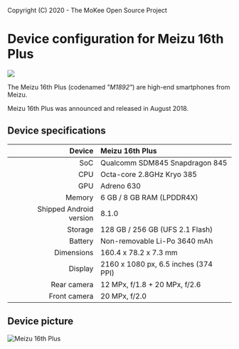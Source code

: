 Copyright (C) 2020 - The MoKee Open Source Project

Device configuration for Meizu 16th Plus
==============

[![][installs]][download]

The Meizu 16th Plus (codenamed _"M1892"_) are high-end smartphones from Meizu.

Meizu 16th Plus was announced and released in August 2018.

## Device specifications

| Device       | Meizu 16th Plus                        |
| -----------: | :------------------------------------- |
| SoC          | Qualcomm SDM845 Snapdragon 845         |
| CPU          | Octa-core 2.8GHz Kryo 385              |
| GPU          | Adreno 630                             |
| Memory       | 6 GB / 8 GB RAM (LPDDR4X)              |
| Shipped Android version | 8.1.0                       |
| Storage      | 128 GB / 256 GB (UFS 2.1 Flash)        |
| Battery      | Non-removable Li-Po 3640 mAh           |
| Dimensions   | 160.4 x 78.2 x 7.3 mm                  |
| Display      | 2160 x 1080 px, 6.5 inches (374 PPI)   |
| Rear camera  | 12 MPx, f/1.8 + 20 MPx, f/2.6          |
| Front camera | 20 MPx, f/2.0                          |

## Device picture

![Meizu 16th Plus](https://www3.res.meizu.com/static/cn/16/spec/images/mz16plus_blue_99a2f38.png "Meizu 16th Plus")

[installs]: https://img.shields.io/badge/dynamic/json?style=flat-square&color=1976f2&label=MoKee&query=%24.count&suffix=%20installs&url=https%3A%2F%2Fstats-api.xingrz.me%2Fdata%3Fdevice%3Dm1892
[download]: https://rom.mk/m1892
